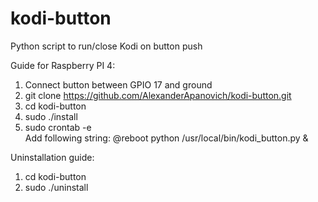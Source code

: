 # kodi-button

Python script to run/close Kodi on button push

Guide for Raspberry PI 4:
1. Connect button between GPIO 17 and ground
2. git clone https://github.com/AlexanderApanovich/kodi-button.git
3. cd kodi-button
4. sudo ./install
5. sudo crontab -e  
Add following string: @reboot python /usr/local/bin/kodi_button.py &

Uninstallation guide:
1. cd kodi-button
2. sudo ./uninstall
